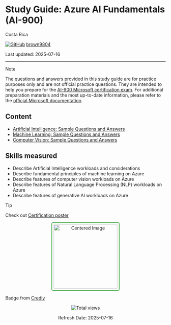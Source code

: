 # Study Guide: Azure AI Fundamentals (AI-900)

Costa Rica

[![GitHub](https://img.shields.io/badge/--181717?logo=github&logoColor=ffffff)](https://github.com/)
[brown9804](https://github.com/brown9804)

Last updated: 2025-07-16

----------

> [!NOTE]
> The questions and answers provided in this study guide are for practice purposes only and are not official practice questions. They are intended to help you prepare for the [AI-900 Microsoft certification exam](https://learn.microsoft.com/en-us/credentials/certifications/resources/study-guides/ai-900). For additional preparation materials and the most up-to-date information, please refer to the [official Microsoft documentation](https://learn.microsoft.com/en-us/credentials/certifications/azure-ai-fundamentals/?practice-assessment-type=certification).

## Content

- [Artificial Intelligence: Sample Questions and Answers](./0_AI-questions.md)
- [Machine Learning: Sample Questions and Answers](./1_ML-questions.md)
- [Computer Vision: Sample Questions and Answers](./2_CV-questions.md)

## Skills measured

- Describe Artificial Intelligence workloads and considerations
- Describe fundamental principles of machine learning on Azure
- Describe features of computer vision workloads on Azure
- Describe features of Natural Language Processing (NLP) workloads on Azure
- Describe features of generative AI workloads on Azure

> [!TIP]
> Check out [Certification poster](https://arch-center.azureedge.net/Credentials/Certification-Poster-en-us.pdf)

<div align="center">
  <img src="https://github.com/user-attachments/assets/1a24a5f6-51d1-497c-8065-e9a8449145d2" alt="Centered Image" style="border: 2px solid #4CAF50; border-radius: 5px; padding: 5px; width: 200px;"/>
</div>

Badge from [Credly](https://www.credly.com/org/microsoft-certification/badge/microsoft-certified-azure-ai-fundamentals)

<!-- START BADGE -->
<div align="center">
  <img src="https://img.shields.io/badge/Total%20views-996-limegreen" alt="Total views">
  <p>Refresh Date: 2025-07-16</p>
</div>
<!-- END BADGE -->
